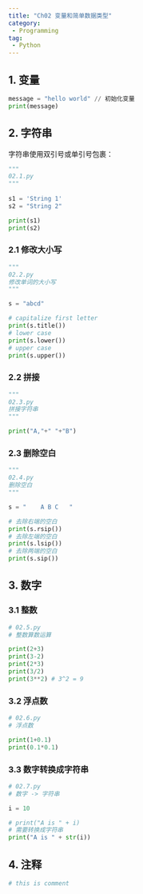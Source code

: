 ```yaml
---
title: "Ch02 变量和简单数据类型"
category:
 - Programming
tag:
 - Python
---
```


## 1. 变量

```python
message = "hello world" // 初始化变量
print(message)
```

## 2. 字符串

字符串使用双引号或单引号包裹：

```python
""" 
02.1.py
"""
    
s1 = 'String 1'
s2 = "String 2"

print(s1)
print(s2)
```

### 2.1 修改大小写

```python
""" 
02.2.py
修改单词的大小写
"""

s = "abcd"

# capitalize first letter
print(s.title())
# lower case
print(s.lower())
# upper case
print(s.upper())
```

### 2.2 拼接

```python
"""
02.3.py
拼接字符串
"""

print("A,"+" "+"B")
```

### 2.3 删除空白

```python
""" 
02.4.py
删除空白
"""

s = "    A B C   "

# 去除右端的空白
print(s.rsip())
# 去除左端的空白
print(s.lsip())
# 去除两端的空白
print(s.sip())
```

## 3. 数字

### 3.1 整数

```py
# 02.5.py
# 整数算数运算

print(2+3)
print(3-2)
print(2*3)
print(3/2)
print(3**2) # 3^2 = 9
```

### 3.2 浮点数

```python
# 02.6.py
# 浮点数

print(1+0.1) 
print(0.1*0.1)
```

### 3.3 数字转换成字符串

```python
# 02.7.py
# 数字 -> 字符串

i = 10

# print("A is " + i)
# 需要转换成字符串
print("A is " + str(i))
```

## 4. 注释

```python
# this is comment
```

